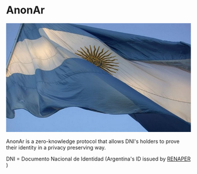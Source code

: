 # AnonAr

<p align="center">
  <img src="https://github.com/Lorenz29/anon-ar/blob/main/bandera-nacional-4.jpg" width="1200">
</p>

AnonAr is a zero-knowledge protocol that allows DNI's holders to prove their identity in a privacy preserving way.

DNI = Documento Nacional de Identidad (Argentina's ID issued by [RENAPER](https://www.argentina.gob.ar/interior/renaper) )
